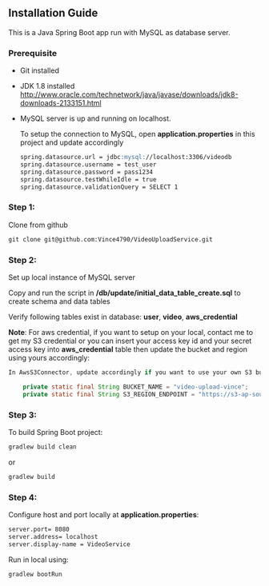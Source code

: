 ## Installation Guide

This is a Java Spring Boot app run with MySQL as database server.

### Prerequisite
- Git installed
- JDK 1.8 installed
    http://www.oracle.com/technetwork/java/javase/downloads/jdk8-downloads-2133151.html
- MySQL server is up and running on localhost.

    To setup the connection to MySQL, open **application.properties** in this project and update accordingly
    ```markdown
    spring.datasource.url = jdbc:mysql://localhost:3306/videodb
    spring.datasource.username = test_user
    spring.datasource.password = pass1234
    spring.datasource.testWhileIdle = true
    spring.datasource.validationQuery = SELECT 1
    ```

### Step 1:
Clone from github
```markdown
git clone git@github.com:Vince4790/VideoUploadService.git
```
### Step 2:
Set up local instance of MySQL server

Copy and run the script in **/db/update/initial_data_table_create.sql** to create schema and data tables

Verify following tables exist in database: **user**, **video**, **aws_credential**

**Note**: For aws credential, if you want to setup on your local, contact me to get my S3 credential or you can insert
your access key id and your secret access key into **aws_credential** table then update the bucket and region using yours accordingly:
```java
In AwsS3Connector, update accordingly if you want to use your own S3 bucket:

    private static final String BUCKET_NAME = "video-upload-vince";
    private static final String S3_REGION_ENDPOINT = "https://s3-ap-southeast-1.amazonaws.com/video-upload-vince";
```


### Step 3:
To build Spring Boot project:
```markdown
gradlew build clean
```
or
```markdown
gradlew build
```

### Step 4:
Configure host and port locally at **application.properties**:
```markdown
server.port= 8080
server.address= localhost
server.display-name = VideoService
```

Run in local using:
```markdown
gradlew bootRun
```